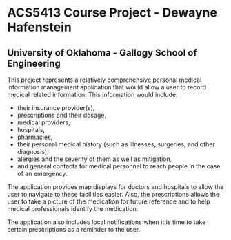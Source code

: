 # ACS5413 Course Project - Dewayne Hafenstein

## University of Oklahoma - Gallogy School of Engineering 

This project represents a relatively comprehensive personal medical information management 
application that would allow a user to record medical related information.  This information 
would include:
- their insurance provider(s), 
- prescriptions and their dosage, 
- medical providers, 
- hospitals, 
- pharmacies, 
- their personal medical history (such as illnesses, surgeries, and other diagnosis), 
- alergies and the severity of them as well as mitigation, 
- and general contacts for medical personnel to reach people in the case of an emergency. 

The application provides map displays for doctors and hospitals to allow the user to 
navigate to these facilities easier.  Also, the prescriptions allows the user to take 
a picture of the medication for future reference and to help medical professionals 
identify the medication. 

The application also includes local notifications when it is time to take certain 
prescriptions as a reminder to the user. 
